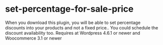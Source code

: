 # set-percentage-for-sale-price
When you download this plugin, you will be able to set percentage discounts into your products and not a fixed price.. You could schedule the discount availability too. Requires at Wordpress 4.6.1 or newer and Woocommerce 3.1 or newer
